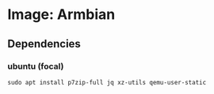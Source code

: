 # Image: Armbian

## Dependencies

### ubuntu (focal)

```shell script
sudo apt install p7zip-full jq xz-utils qemu-user-static
```
